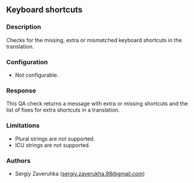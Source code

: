 ## Keyboard shortcuts

### Description
Checks for the missing, extra or mismatched keyboard shortcuts in the translation.

### Configuration
- Not configurable.

### Response
This QA check returns a message with extra or missing shortcuts and the list of fixes for extra shortcuts in a translation.

### Limitations
- Plural strings are not supported.
- ICU strings are not supported.

### Authors
- Sergiy Zaveruhka (sergiy.zaverukha.98@gmail.com)
